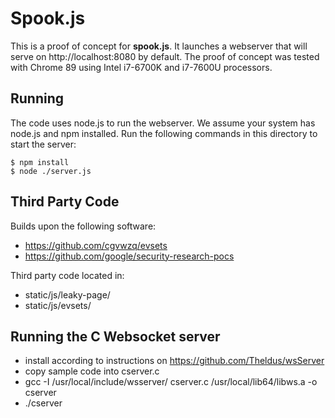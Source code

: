# Spook.js
This is a proof of concept for **spook.js**. It launches a webserver that will serve on http://localhost:8080 by default. The proof of concept was tested with Chrome 89 using Intel i7-6700K and i7-7600U processors.

## Running
The code uses node.js to run the webserver. We assume your system has node.js and npm installed. Run the following commands in this directory to start the server:
```
$ npm install
$ node ./server.js
```

## Third Party Code
Builds upon the following software:
- https://github.com/cgvwzq/evsets
- https://github.com/google/security-research-pocs

Third party code located in:
- static/js/leaky-page/
- static/js/evsets/

## Running the C Websocket server 
- install according to instructions on https://github.com/Theldus/wsServer
- copy sample code into cserver.c
- gcc -I /usr/local/include/wsserver/ cserver.c /usr/local/lib64/libws.a -o cserver
- ./cserver

